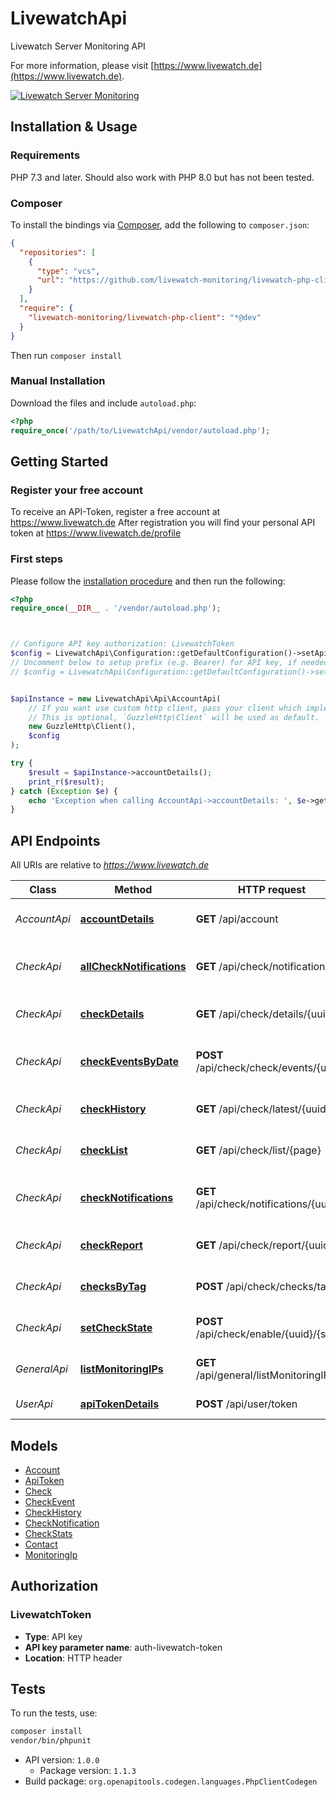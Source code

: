 # LivewatchApi

Livewatch Server Monitoring API

For more information, please visit [https://www.livewatch.de](https://www.livewatch.de).

[![Livewatch Server Monitoring](https://www.livewatch.de/build/media/external/logo.png)](https://www.livewatch.de)

## Installation & Usage

### Requirements

PHP 7.3 and later.
Should also work with PHP 8.0 but has not been tested.

### Composer

To install the bindings via [Composer](https://getcomposer.org/), add the following to `composer.json`:

```json
{
  "repositories": [
    {
      "type": "vcs",
      "url": "https://github.com/livewatch-monitoring/livewatch-php-client.git"
    }
  ],
  "require": {
    "livewatch-monitoring/livewatch-php-client": "*@dev"
  }
}
```

Then run `composer install`

### Manual Installation

Download the files and include `autoload.php`:

```php
<?php
require_once('/path/to/LivewatchApi/vendor/autoload.php');
```

## Getting Started

### Register your free account

To receive an API-Token, register a free account at https://www.livewatch.de
After registration you will find your personal API token at https://www.livewatch.de/profile

### First steps

Please follow the [installation procedure](#installation--usage) and then run the following:

```php
<?php
require_once(__DIR__ . '/vendor/autoload.php');



// Configure API key authorization: LivewatchToken
$config = LivewatchApi\Configuration::getDefaultConfiguration()->setApiKey('auth-livewatch-token', 'YOUR_API_KEY');
// Uncomment below to setup prefix (e.g. Bearer) for API key, if needed
// $config = LivewatchApi\Configuration::getDefaultConfiguration()->setApiKeyPrefix('auth-livewatch-token', 'Bearer');


$apiInstance = new LivewatchApi\Api\AccountApi(
    // If you want use custom http client, pass your client which implements `GuzzleHttp\ClientInterface`.
    // This is optional, `GuzzleHttp\Client` will be used as default.
    new GuzzleHttp\Client(),
    $config
);

try {
    $result = $apiInstance->accountDetails();
    print_r($result);
} catch (Exception $e) {
    echo 'Exception when calling AccountApi->accountDetails: ', $e->getMessage(), PHP_EOL;
}

```

## API Endpoints

All URIs are relative to *https://www.livewatch.de*

Class | Method | HTTP request | Description
------------ | ------------- | ------------- | -------------
*AccountApi* | [**accountDetails**](docs/Api/AccountApi.md#accountdetails) | **GET** /api/account | Get Account details
*CheckApi* | [**allCheckNotifications**](docs/Api/CheckApi.md#allchecknotifications) | **GET** /api/check/notifications | Get notifications of all checks
*CheckApi* | [**checkDetails**](docs/Api/CheckApi.md#checkdetails) | **GET** /api/check/details/{uuid} | Get details of one check
*CheckApi* | [**checkEventsByDate**](docs/Api/CheckApi.md#checkeventsbydate) | **POST** /api/check/check/events/{uuid} | Get events of one check by date
*CheckApi* | [**checkHistory**](docs/Api/CheckApi.md#checkhistory) | **GET** /api/check/latest/{uuid} | Get history of one check
*CheckApi* | [**checkList**](docs/Api/CheckApi.md#checklist) | **GET** /api/check/list/{page} | List all your checks configured
*CheckApi* | [**checkNotifications**](docs/Api/CheckApi.md#checknotifications) | **GET** /api/check/notifications/{uuid} | Get notifications of one check
*CheckApi* | [**checkReport**](docs/Api/CheckApi.md#checkreport) | **GET** /api/check/report/{uuid} | Get report of one check
*CheckApi* | [**checksByTag**](docs/Api/CheckApi.md#checksbytag) | **POST** /api/check/checks/tag | Get report of checks by Tag
*CheckApi* | [**setCheckState**](docs/Api/CheckApi.md#setcheckstate) | **POST** /api/check/enable/{uuid}/{state} | Enable or disable a check
*GeneralApi* | [**listMonitoringIPs**](docs/Api/GeneralApi.md#listmonitoringips) | **GET** /api/general/listMonitoringIPs | List all our IPs with details
*UserApi* | [**apiTokenDetails**](docs/Api/UserApi.md#apitokendetails) | **POST** /api/user/token | Get your API-Token.

## Models

- [Account](docs/Model/Account.md)
- [ApiToken](docs/Model/ApiToken.md)
- [Check](docs/Model/Check.md)
- [CheckEvent](docs/Model/CheckEvent.md)
- [CheckHistory](docs/Model/CheckHistory.md)
- [CheckNotification](docs/Model/CheckNotification.md)
- [CheckStats](docs/Model/CheckStats.md)
- [Contact](docs/Model/Contact.md)
- [MonitoringIp](docs/Model/MonitoringIp.md)

## Authorization

### LivewatchToken

- **Type**: API key
- **API key parameter name**: auth-livewatch-token
- **Location**: HTTP header


## Tests

To run the tests, use:

```bash
composer install
vendor/bin/phpunit
```

- API version: `1.0.0`
    - Package version: `1.1.3`
- Build package: `org.openapitools.codegen.languages.PhpClientCodegen`
